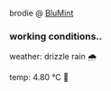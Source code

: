 brodie @ [BluMint](https://www.linkedin.com/company/blumint-io/)

<!--weather_start-->
### working conditions..

weather: drizzle rain 🌧️

temp: 4.80 °C 🧥

<!--weather_end-->
